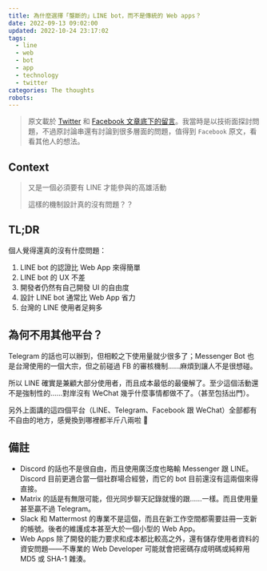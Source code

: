 ```yaml
---
title: 為什麼選擇「壟斷的」LINE bot，而不是傳統的 Web apps？
date: 2022-09-13 09:02:00
updated: 2022-10-24 23:17:02
tags:
  - line
  - web
  - bot
  - app
  - technology
  - twitter
categories: The thoughts
robots:
---
```


> 原文載於 [Twitter](https://twitter.com/bystartw/status/1569492119722786818?s=61&t=UVzhpuQaGcgZkGpySz_yVQ) 和 [Facebook 文章底下的留言](https://www.facebook.com/denny0223/posts/pfbid0X9GmUVBXiBCxYXyqq5qRVjNbTXjrBHzBuPJyogttmQnL2EW2YZzD6NooUycbVTakl)。我當時是以技術面探討問題，不過原討論串還有討論到很多層面的問題，值得到 `Facebook` 原文，看看其他人的想法。

## Context

> 又是一個必須要有 LINE 才能參與的高雄活動
>
> 這樣的機制設計真的沒有問題？？

## TL;DR

個人覺得還真的沒有什麼問題：

1. LINE bot 的認證比 Web App 來得簡單
2. LINE bot 的 UX 不差
3. 開發者仍然有自己開發 UI 的自由度
4. 設計 LINE bot 通常比 Web App 省力
5. 台灣的 LINE 使用者足夠多

## 為何不用其他平台？

Telegram 的話也可以辦到，但相較之下使用量就少很多了；Messenger Bot 也是台灣使用的一個大宗，但之前碰過 FB 的審核機制……麻煩到讓人不是很想碰。

所以 LINE 確實是兼顧大部分使用者，而且成本最低的最優解了。至少這個活動還不是強制性的……對岸沒有 WeChat 幾乎什麼事情都做不了。（甚至包括出門）。

另外上面講的這四個平台（LINE、Telegram、Facebook 跟 WeChat）全部都有不自由的地方，感覺換到哪裡都半斤八兩啦 🌚

## 備註

- Discord 的話也不是很自由，而且使用廣泛度也略輸 Messenger 跟 LINE。Discord 目前更適合當一個社群場合經營，而它的 bot 目前還沒有這兩個來得直接。
- Matrix 的話是有無限可能，但光同步聊天記錄就慢的跟……一樣。而且使用量甚至贏不過 Telegram。
- Slack 和 Mattermost 的專業不是這個，而且在新工作空間都需要註冊一支新的帳號。後者的維護成本甚至大於一個小型的 Web App。
- Web Apps 除了開發的能力要求和成本都比較高之外，還有儲存使用者資料的資安問題——不專業的 Web Developer 可能就會把密碼存成明碼或純粹用 MD5 或 SHA-1 雜湊。
